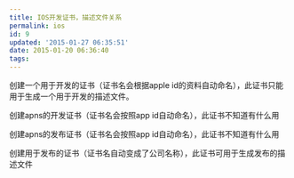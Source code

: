 ```yaml
---
title: IOS开发证书，描述文件关系
permalink: ios
id: 9
updated: '2015-01-27 06:35:51'
date: 2015-01-20 06:36:40
tags:
---
```


创建一个用于开发的证书（证书名会根据apple id的资料自动命名），此证书只能用于生成一个用于开发的描述文件。

创建apns的开发证书（证书名会按照app id自动命名），此证书不知道有什么用

创建apns的发布证书（证书名会按照app id自动命名），此证书不知道有什么用

创建用于发布的证书（证书名自动变成了公司名称），此证书可用于生成发布的描述文件

